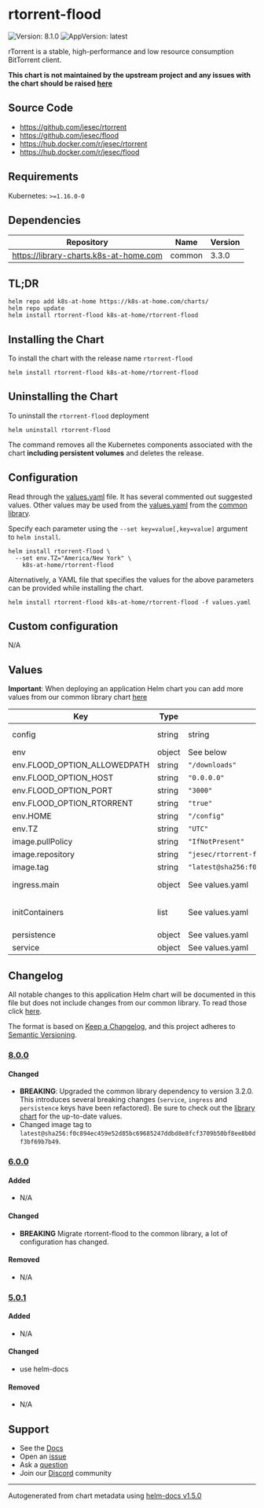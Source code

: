 # rtorrent-flood

![Version: 8.1.0](https://img.shields.io/badge/Version-8.1.0-informational?style=flat-square) ![AppVersion: latest](https://img.shields.io/badge/AppVersion-latest-informational?style=flat-square)

rTorrent is a stable, high-performance and low resource consumption BitTorrent client.

**This chart is not maintained by the upstream project and any issues with the chart should be raised [here](https://github.com/k8s-at-home/charts/issues/new/choose)**

## Source Code

* <https://github.com/jesec/rtorrent>
* <https://github.com/jesec/flood>
* <https://hub.docker.com/r/jesec/rtorrent>
* <https://hub.docker.com/r/jesec/flood>

## Requirements

Kubernetes: `>=1.16.0-0`

## Dependencies

| Repository | Name | Version |
|------------|------|---------|
| https://library-charts.k8s-at-home.com | common | 3.3.0 |

## TL;DR

```console
helm repo add k8s-at-home https://k8s-at-home.com/charts/
helm repo update
helm install rtorrent-flood k8s-at-home/rtorrent-flood
```

## Installing the Chart

To install the chart with the release name `rtorrent-flood`

```console
helm install rtorrent-flood k8s-at-home/rtorrent-flood
```

## Uninstalling the Chart

To uninstall the `rtorrent-flood` deployment

```console
helm uninstall rtorrent-flood
```

The command removes all the Kubernetes components associated with the chart **including persistent volumes** and deletes the release.

## Configuration

Read through the [values.yaml](./values.yaml) file. It has several commented out suggested values.
Other values may be used from the [values.yaml](https://github.com/k8s-at-home/library-charts/tree/main/charts/stable/common/values.yaml) from the [common library](https://github.com/k8s-at-home/library-charts/tree/main/charts/stable/common).

Specify each parameter using the `--set key=value[,key=value]` argument to `helm install`.

```console
helm install rtorrent-flood \
  --set env.TZ="America/New York" \
    k8s-at-home/rtorrent-flood
```

Alternatively, a YAML file that specifies the values for the above parameters can be provided while installing the chart.

```console
helm install rtorrent-flood k8s-at-home/rtorrent-flood -f values.yaml
```

## Custom configuration

N/A

## Values

**Important**: When deploying an application Helm chart you can add more values from our common library chart [here](https://github.com/k8s-at-home/library-charts/tree/main/charts/stable/common)

| Key | Type | Default | Description |
|-----|------|---------|-------------|
| config | string | string | Minimal configuration provided from https://github.com/jesec/rtorrent/blob/master/doc/rtorrent.rc |
| env | object | See below | environment variables. See [image docs](https://github.com/jesec/flood#configuration) for more details. |
| env.FLOOD_OPTION_ALLOWEDPATH | string | `"/downloads"` | Allowed path for file operations |
| env.FLOOD_OPTION_HOST | string | `"0.0.0.0"` | The host that Flood should listen for web connections on |
| env.FLOOD_OPTION_PORT | string | `"3000"` | The port that Flood should listen for web connections on |
| env.FLOOD_OPTION_RTORRENT | string | `"true"` | ADVANCED: rTorrent daemon managed by Flood |
| env.HOME | string | `"/config"` | Folder where Flood stores it's configuration |
| env.TZ | string | `"UTC"` | Set the container timezone |
| image.pullPolicy | string | `"IfNotPresent"` | image pull policy |
| image.repository | string | `"jesec/rtorrent-flood"` | image repository |
| image.tag | string | `"latest@sha256:f0c894ec459e52d85bc69685247ddbd8e8fcf3709b50bf8ee8b0df3bf69b7b49"` | image tag |
| ingress.main | object | See values.yaml | Enable and configure ingress settings for the chart under this key. |
| initContainers | list | See values.yaml | Use an initContainer tto delete the rtorrent.lock file when the pod starts this is only required if `session.use_lock.set = no` is NOT set |
| persistence | object | See values.yaml | Configure persistence settings for the chart under this key. |
| service | object | See values.yaml | Configures service settings for the chart. |

## Changelog

All notable changes to this application Helm chart will be documented in this file but does not include changes from our common library. To read those click [here](https://github.com/k8s-at-home/library-charts/tree/main/charts/stable/common#changelog).

The format is based on [Keep a Changelog](https://keepachangelog.com/en/1.0.0/), and this project adheres to [Semantic Versioning](https://semver.org/spec/v2.0.0.html).

### [8.0.0]

#### Changed

- **BREAKING**: Upgraded the common library dependency to version 3.2.0. This introduces several breaking changes (`service`, `ingress` and `persistence` keys have been refactored).
  Be sure to check out the [library chart](https://github.com/k8s-at-home/library-charts/blob/common-3.2.0/charts/stable/common/) for the up-to-date values.
- Changed image tag to `latest@sha256:f0c894ec459e52d85bc69685247ddbd8e8fcf3709b50bf8ee8b0df3bf69b7b49`.

### [6.0.0]

#### Added

- N/A

#### Changed

- **BREAKING** Migrate rtorrent-flood to the common library, a lot of configuration has changed.

#### Removed

- N/A

### [5.0.1]

#### Added

- N/A

#### Changed

- use helm-docs

#### Removed

- N/A

[8.0.0]: #800
[6.0.0]: #600
[5.0.1]: #501

## Support

- See the [Docs](https://docs.k8s-at-home.com/our-helm-charts/getting-started/)
- Open an [issue](https://github.com/k8s-at-home/charts/issues/new/choose)
- Ask a [question](https://github.com/k8s-at-home/organization/discussions)
- Join our [Discord](https://discord.gg/sTMX7Vh) community

----------------------------------------------
Autogenerated from chart metadata using [helm-docs v1.5.0](https://github.com/norwoodj/helm-docs/releases/v1.5.0)
